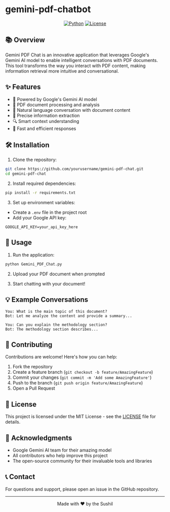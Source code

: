 # gemini-pdf-chatbot
<div align="center">

[![Python](https://img.shields.io/badge/Python-3.7%2B-blue.svg)](https://www.python.org/downloads/)
[![License](https://img.shields.io/badge/License-MIT-green.svg)](https://opensource.org/licenses/MIT)

</div>

## 📚 Overview

Gemini PDF Chat is an innovative application that leverages Google's Gemini AI model to enable intelligent conversations with PDF documents. This tool transforms the way you interact with PDF content, making information retrieval more intuitive and conversational.

## ✨ Features

- 🤖 Powered by Google's Gemini AI model
- 📄 PDF document processing and analysis
- 💬 Natural language conversation with document content
- 🎯 Precise information extraction
- 🔍 Smart context understanding
- 🚀 Fast and efficient responses

## 🛠️ Installation

1. Clone the repository:
```bash
git clone https://github.com/yourusername/gemini-pdf-chat.git
cd gemini-pdf-chat
```

2. Install required dependencies:
```bash
pip install -r requirements.txt
```

3. Set up environment variables:
- Create a `.env` file in the project root
- Add your Google API key:
```env
GOOGLE_API_KEY=your_api_key_here
```

## 🚀 Usage

1. Run the application:
```bash
python Gemini_PDF_Chat.py
```

2. Upload your PDF document when prompted

3. Start chatting with your document!

## 💡 Example Conversations

```
You: What is the main topic of this document?
Bot: Let me analyze the content and provide a summary...

You: Can you explain the methodology section?
Bot: The methodology section describes...
```

## 🤝 Contributing

Contributions are welcome! Here's how you can help:

1. Fork the repository
2. Create a feature branch (`git checkout -b feature/AmazingFeature`)
3. Commit your changes (`git commit -m 'Add some AmazingFeature'`)
4. Push to the branch (`git push origin feature/AmazingFeature`)
5. Open a Pull Request

## 📝 License

This project is licensed under the MIT License - see the [LICENSE](LICENSE) file for details.

## 🙏 Acknowledgments

- Google Gemini AI team for their amazing model
- All contributors who help improve this project
- The open-source community for their invaluable tools and libraries

## 📞 Contact

For questions and support, please open an issue in the GitHub repository.

---

<div align="center">
Made with ❤️ by the Sushil
</div>
